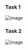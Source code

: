 ### Task 1
![image](https://user-images.githubusercontent.com/6457345/140988719-056df87b-69aa-479a-9183-ffc6fa7c3270.png)

### Task 2
![image](https://user-images.githubusercontent.com/6457345/140988769-9f5a999b-3873-420d-bf31-df7c54161942.png)

